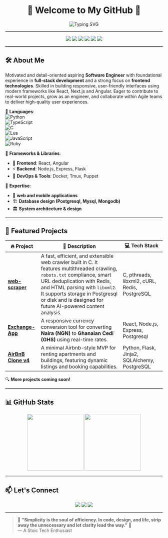 <!-- HEADER -->
<h1 align="center">🚀 Welcome to My GitHub 🚀</h1>

<p align="center">
  <img src="https://readme-typing-svg.demolab.com?font=Fira+Code&size=18&pause=1000&color=F7B93E&width=600&height=50&lines=Software+Engineer+%7C+Web+Dev+%7C+C+%26+Python+%7C+TypeScript;Navigating+the+Paradigms+of+Programming" alt="Typing SVG">
</p>

---

<!-- BADGES -->
<p align="center">
  <img src="https://img.shields.io/badge/Code-C-blue?style=for-the-badge&logo=c&logoColor=white">
  <img src="https://img.shields.io/badge/Code-Python-informational?style=for-the-badge&logo=python&logoColor=yellow">
  <img src="https://img.shields.io/badge/Code-TypeScript-informational?style=for-the-badge&logo=typescript&logoColor=white">
  <img src="https://img.shields.io/badge/Tools-Tmux-1BB91F?style=for-the-badge&logo=tmux&logoColor=white">
  <img src="https://img.shields.io/badge/OS-Arch%20Linux-1793D1?style=for-the-badge&logo=arch-linux&logoColor=white">
  <img src="https://img.shields.io/badge/Editor-Neovim-57A143?style=for-the-badge&logo=neovim&logoColor=white">
</p>

---

## 🛠️ About Me  

Motivated and detail-oriented aspiring **Software Engineer** with foundational experience in **full-stack development** and a strong focus on **frontend technologies**. Skilled in building responsive, user-friendly interfaces using modern frameworks like React, Next.js and Angular. Eager to contribute to real-world projects, grow as an engineer, and collaborate within Agile teams to deliver high-quality user experiences.

  

🔹 **Languages**:  
![Python](https://img.shields.io/badge/Python-3776AB?style=flat-square&logo=python&logoColor=white)  
![TypeScript](https://img.shields.io/badge/TypeScript-007ACC?style=flat-square&logo=typescript&logoColor=white)  
![C](https://img.shields.io/badge/C-00599C?style=flat-square&logo=c&logoColor=white)  
![Lua](https://img.shields.io/badge/Lua-2C2D72?style=flat-square&logo=lua&logoColor=white)  
![JavaScript](https://img.shields.io/badge/JavaScript-F7DF1E?style=flat-square&logo=javascript&logoColor=black)  
![Ruby](https://img.shields.io/badge/Ruby-CC342D?style=flat-square&logo=ruby&logoColor=white)  

🔹 **Frameworks & Libraries**:  
- 🚀 **Frontend**: React, Angular  
- ⚡ **Backend**: Node.js, Express, Flask  
- 🔧 **DevOps & Tools**: Docker, Tmux, Puppet  

🔹 **Expertise**:  
- 🚀 **web and mobile applications**    
- 🏗️ **Database design (Postgresql, Mysql, Mongodb)**  
- 🏛️ **System architecture & design**  

---

## 📌 Featured Projects

| 🔥 Project | 🚀 Description | 💻 Tech Stack |
|------------|----------------|----------------|
| **[web-scraper](https://github.com/luckys-lnz/web-scraper)** | A fast, efficient, and extensible web crawler built in C. It features multithreaded crawling, `robots.txt` compliance, smart URL deduplication with Redis, and HTML parsing with `libxml2`. It supports storage in Postgresql or disk and is designed for future AI-powered content analysis. | C, pthreads, libxml2, cURL, Redis, PostgreSQL |
| **[Exchange-App](https://github.com/luckys-lnz/exchange-app)** | A responsive currency conversion tool for converting **Naira (NGN)** to **Ghanaian Cedi (GHS)** using real-time rates. | React, Node.js, Express, Postgresql |
| **[AirBnB Clone v4](https://github.com/luckys-lnz/AirBnB_clone_v4)** | A minimal Airbnb-style MVP for renting apartments and buildings, featuring dynamic listings and booking capabilities. | Python, Flask, Jinja2, SQLAlchemy, PostgreSQL |


🔍 **More projects coming soon!**

---

## 📊 GitHub Stats  

<div align="center">
  <img src="https://github-readme-stats.vercel.app/api?username=luckys-lnz&show_icons=true&theme=gruvbox" height="180">
  <img src="https://github-readme-streak-stats.herokuapp.com/?user=luckys-lnz&theme=gruvbox" height="180">
</div>

---

## 📫 Let's Connect  

<p align="center">
  <a href="mailto:luckyarchibong000@gmail.com"><img src="https://img.shields.io/badge/Email-D14836?style=for-the-badge&logo=gmail&logoColor=white"></a>
  <a href="https://www.linkedin.com/in/lucky-archibong-2a177899/"><img src="https://img.shields.io/badge/LinkedIn-0077B5?style=for-the-badge&logo=linkedin&logoColor=white"></a>
  <a href="https://twitter.com/l25j30"><img src="https://img.shields.io/badge/Twitter-1DA1F2?style=for-the-badge&logo=twitter&logoColor=white"></a>
</p>

---

> 🌟 **"Simplicity is the soul of efficiency. In code, design, and life, strip away the unnecessary and let clarity lead the way."** 🚀  
> — A Stoic Tech Enthusiast 

